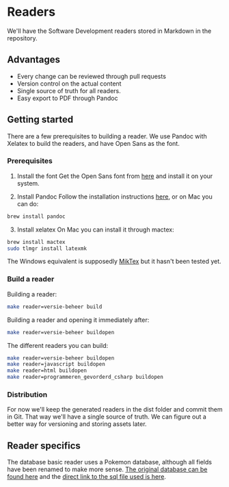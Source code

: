# Readers
We'll have the Software Development readers stored in Markdown in the repository.

## Advantages
- Every change can be reviewed through pull requests
- Version control on the actual content
- Single source of truth for all readers.
- Easy export to PDF through Pandoc

## Getting started
There are a few prerequisites to building a reader. We use Pandoc with Xelatex to build the readers, and have Open Sans as the font.

### Prerequisites
1. Install the font
Get the Open Sans font from [here](https://fonts.google.com/specimen/Open+Sans) and install it on your system.

2. Install Pandoc
Follow the installation instructions [here](https://pandoc.org/installing.html), or on Mac you can do:
```bash
brew install pandoc
```

3. Install xelatex
On Mac you can install it through mactex:
```bash
brew install mactex
sudo tlmgr install latexmk
```

The Windows equivalent is supposedly [MikTex](https://miktex.org/download) but it hasn't been tested yet.

### Build a reader
Building a reader:
```bash
make reader=versie-beheer build
```

Building a reader and opening it immediately after:
```bash
make reader=versie-beheer buildopen
```

The different readers you can build:
```bash
make reader=versie-beheer buildopen
make reader=javascript buildopen
make reader=html buildopen
make reader=programmeren_gevorderd_csharp buildopen
```


### Distribution
For now we'll keep the generated readers in the dist folder and commit them in Git. That way we'll have a single source of truth. We can figure out a better way for versioning and storing assets later.

## Reader specifics

The database basic reader uses a Pokemon database, although all fields have been renamed to make more sense. [The original database can be found here](https://github.com/brianr852/Pokemon-Database) and the [direct link to the sql file used is here](https://raw.githubusercontent.com/brianr852/Pokemon-Database/master/Dump20160519-1.sql).
